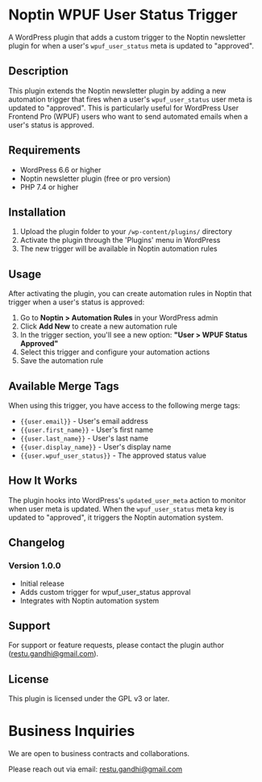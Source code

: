 # Noptin WPUF User Status Trigger

A WordPress plugin that adds a custom trigger to the Noptin newsletter plugin for when a user's `wpuf_user_status` meta is updated to "approved".

## Description

This plugin extends the Noptin newsletter plugin by adding a new automation trigger that fires when a user's `wpuf_user_status` user meta is updated to "approved". This is particularly useful for WordPress User Frontend Pro (WPUF) users who want to send automated emails when a user's status is approved.

## Requirements

- WordPress 6.6 or higher
- Noptin newsletter plugin (free or pro version)
- PHP 7.4 or higher

## Installation

1. Upload the plugin folder to your `/wp-content/plugins/` directory
2. Activate the plugin through the 'Plugins' menu in WordPress
3. The new trigger will be available in Noptin automation rules

## Usage

After activating the plugin, you can create automation rules in Noptin that trigger when a user's status is approved:

1. Go to **Noptin > Automation Rules** in your WordPress admin
2. Click **Add New** to create a new automation rule
3. In the trigger section, you'll see a new option: **"User > WPUF Status Approved"**
4. Select this trigger and configure your automation actions
5. Save the automation rule

## Available Merge Tags

When using this trigger, you have access to the following merge tags:

- `{{user.email}}` - User's email address
- `{{user.first_name}}` - User's first name
- `{{user.last_name}}` - User's last name
- `{{user.display_name}}` - User's display name
- `{{user.wpuf_user_status}}` - The approved status value

## How It Works

The plugin hooks into WordPress's `updated_user_meta` action to monitor when user meta is updated. When the `wpuf_user_status` meta key is updated to "approved", it triggers the Noptin automation system.

## Changelog

### Version 1.0.0
- Initial release
- Adds custom trigger for wpuf_user_status approval
- Integrates with Noptin automation system

## Support

For support or feature requests, please contact the plugin author (restu.gandhi@gmail.com).

## License

This plugin is licensed under the GPL v3 or later. 

# Business Inquiries
We are open to business contracts and collaborations.

Please reach out via email: restu.gandhi@gmail.com
